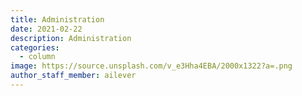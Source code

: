 ```yaml
---
title: Administration
date: 2021-02-22
description: Administration
categories:
  - column
image: https://source.unsplash.com/v_e3Hha4EBA/2000x1322?a=.png
author_staff_member: ailever
---
```


